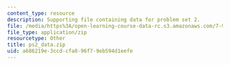 ```yaml
---
content_type: resource
description: Supporting file containing data for problem set 2.
file: /media/https%3A/open-learning-course-data-rc.s3.amazonaws.com/7-90j-computational-functional-genomics-spring-2005/a686219e3ccdcfa896f79eb594d1eefe_ps2_data.zip
file_type: application/zip
resourcetype: Other
title: ps2_data.zip
uid: a686219e-3ccd-cfa8-96f7-9eb594d1eefe
---
```

